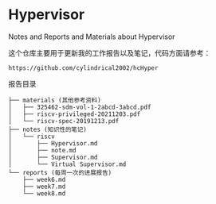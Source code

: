 # Hypervisor

Notes and Reports and Materials about Hypervisor

这个仓库主要用于更新我的工作报告以及笔记，代码方面请参考：

```
https://github.com/cylindrical2002/hcHyper
```

报告目录

```
├── materials (其他参考资料)
│   ├── 325462-sdm-vol-1-2abcd-3abcd.pdf
│   ├── riscv-privileged-20211203.pdf
│   └── riscv-spec-20191213.pdf
├── notes (知识性的笔记)
│   └── riscv
│       ├── Hypervisor.md
│       ├── note.md
│       ├── Supervisor.md
│       └── Virtual Supervisor.md
└── reports (每周一次的进展报告)
    ├── week6.md
    ├── week7.md
    └── week8.md
```
